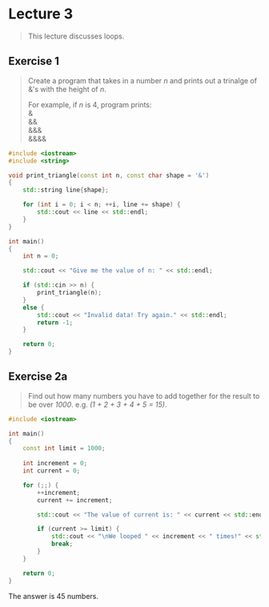 # Lecture 3

> This lecture discusses loops.

## Exercise 1

> Create a program that takes in a number *n* and prints out a trinalge of &'s with the height of *n*.
> 
> For example, if *n* is 4, program prints:  
> &  
> &&  
> &&&  
> &&&&

```cpp
#include <iostream>
#include <string>

void print_triangle(const int n, const char shape = '&')
{
    std::string line{shape};

    for (int i = 0; i < n; ++i, line += shape) {
        std::cout << line << std::endl;
    }
}

int main()
{
    int n = 0;

    std::cout << "Give me the value of n: " << std::endl;

    if (std::cin >> n) {
        print_triangle(n);
    }
    else {
        std::cout << "Invalid data! Try again." << std::endl;
        return -1;
    }

    return 0;
}
```

## Exercise 2a

> Find out how many numbers you have to add together for the result to be over *1000*. e.g. *(1 + 2 + 3 + 4 + 5 = 15)*.

```cpp
#include <iostream>

int main()
{
    const int limit = 1000;
    
    int increment = 0;
    int current = 0;

    for (;;) {
    	++increment;
        current += increment;

        std::cout << "The value of current is: " << current << std::endl;

        if (current >= limit) {
            std::cout << "\nWe looped " << increment << " times!" << std::endl;
            break;
        }
    }

    return 0;
}
```

The answer is 45 numbers.
